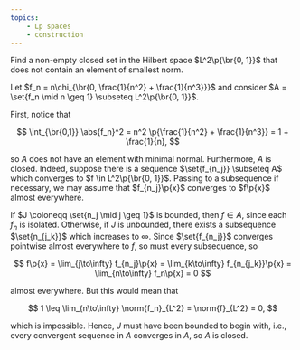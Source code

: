 ```yaml
---
topics:
    - Lp spaces
    - construction
---
```


<problem>

Find a non-empty closed set in the Hilbert space $L^2\p{\br{0, 1}}$ that does not contain an element of smallest norm.

</problem>

<solution>

Let $f_n = n\chi_{\br{0, \frac{1}{n^2} + \frac{1}{n^3}}}$ and consider $A = \set{f_n \mid n \geq 1} \subseteq L^2\p{\br{0, 1}}$.

First, notice that

$$
\int_{\br{0,1}} \abs{f_n}^2 = n^2 \p{\frac{1}{n^2} + \frac{1}{n^3}} = 1 + \frac{1}{n},
$$

so $A$ does not have an element with minimal normal. Furthermore, $A$ is closed. Indeed, suppose there is a sequence $\set{f_{n_j}} \subseteq A$ which converges to $f \in L^2\p{\br{0, 1}}$. Passing to a subsequence if necessary, we may assume that $f_{n_j}\p{x}$ converges to $f\p{x}$ almost everywhere.

If $J \coloneqq \set{n_j \mid j \geq 1}$ is bounded, then $f \in A$, since each $f_n$ is isolated. Otherwise, if $J$ is unbounded, there exists a subsequence $\set{n_{j_k}}$ which increases to $\infty$. Since $\set{f_{n_j}}$ converges pointwise almost everywhere to $f$, so must every subsequence, so

$$
f\p{x}
    = \lim_{j\to\infty} f_{n_j}\p{x}
    = \lim_{k\to\infty} f_{n_{j_k}}\p{x}
    = \lim_{n\to\infty} f_n\p{x}
    = 0
$$

almost everywhere. But this would mean that

$$
1 \leq \lim_{n\to\infty} \norm{f_n}_{L^2} = \norm{f}_{L^2} = 0,
$$

which is impossible. Hence, $J$ must have been bounded to begin with, i.e., every convergent sequence in $A$ converges in $A$, so $A$ is closed.

</solution>
